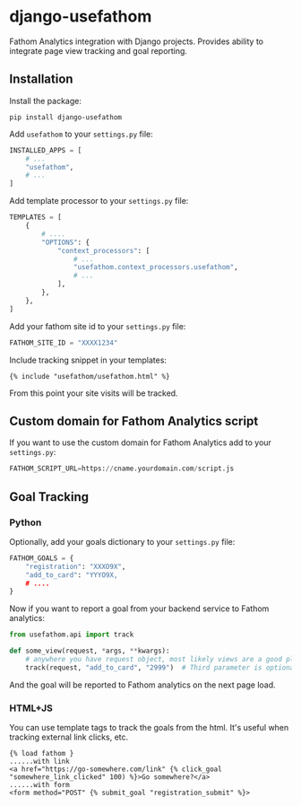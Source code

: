 # django-usefathom

Fathom Analytics integration with Django projects. Provides ability to integrate
page view tracking and goal reporting.

## Installation

Install the package:

```
pip install django-usefathom
```

Add `usefathom` to your `settings.py` file:

```python
INSTALLED_APPS = [
    # ...
    "usefathom",
    # ...
]
```

Add template processor to your `settings.py` file:

```python
TEMPLATES = [
    {
        # ....
        "OPTIONS": {
            "context_processors": [
                # ...
                "usefathom.context_processors.usefathom",
                # ...
            ],
        },
    },
]
```

Add your fathom site id to your `settings.py` file:

```python
FATHOM_SITE_ID = "XXXX1234"
```

Include tracking snippet in your templates:

```jinja2
{% include "usefathom/usefathom.html" %}
```

From this point your site visits will be tracked.

## Custom domain for Fathom Analytics script

If you want to use the custom domain for Fathom Analytics add to your `settings.py`:

```python
FATHOM_SCRIPT_URL=https://cname.yourdomain.com/script.js
```

## Goal Tracking

### Python

Optionally, add your goals dictionary to your `settings.py` file:

```python
FATHOM_GOALS = {
    "registration": "XXXO9X",
    "add_to_card": "YYYO9X,
    # ....
}
```

Now if you want to report a goal from your backend service to Fathom analytics:

```python
from usefathom.api import track

def some_view(request, *args, **kwargs):
    # anywhere you have request object, most likely views are a good place for this
    track(request, "add_to_card", "2999")  # Third parameter is optional, attaches the monetary value to the goal. 29.99 in example
```

And the goal will be reported to Fathom analytics on the next page load.

### HTML+JS

You can use template tags to track the goals from the html. It's useful when tracking external link clicks, etc.

```jinja2
{% load fathom }
......with link
<a href="https://go-somewhere.com/link" {% click_goal "somewhere_link_clicked" 100) %}>Go somewhere?</a>
......with form
<form method="POST" {% submit_goal "registration_submit" %}>
```

